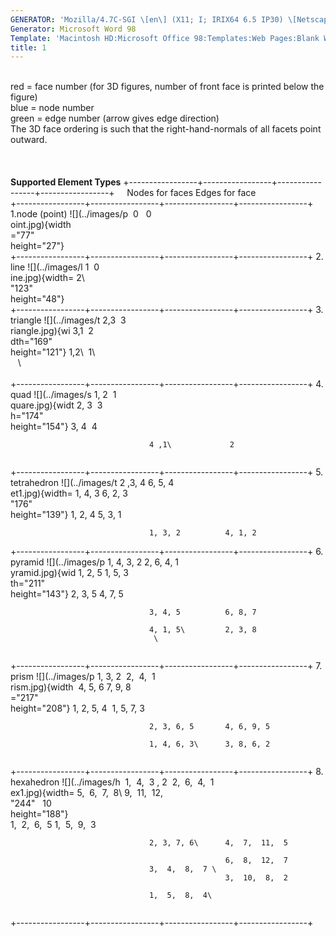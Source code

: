 ```yaml
---
GENERATOR: 'Mozilla/4.7C-SGI \[en\] (X11; I; IRIX64 6.5 IP30) \[Netscape\]'
Generator: Microsoft Word 98
Template: 'Macintosh HD:Microsoft Office 98:Templates:Web Pages:Blank Web Page'
title: 1
---
```


 \
red = face number (for 3D figures, number of front face is printed below
the figure)\
blue = node number\
green = edge number (arrow gives edge direction)\
The 3D face ordering is such that the right-hand-normals of all facets
point outward.\
 \
 \
\
**Supported Element Types**
+-----------------+-----------------+-----------------+-----------------+
                                   Nodes for faces  Edges for face  
+-----------------+-----------------+-----------------+-----------------+
 1.node (point)   ![](../images/p   0                 0             
                  oint.jpg){width                                   
                  ="77"                                             
                  height="27"}                                      
+-----------------+-----------------+-----------------+-----------------+
 2\. line         ![](../images/l  1                 0              
                  ine.jpg){width=  2\                               
                  "123"                                             
                  height="48"}                                      
+-----------------+-----------------+-----------------+-----------------+
 3\. triangle     ![](../images/t  2,3               3              
                  riangle.jpg){wi  3,1               2              
                  dth="169"                                         
                  height="121"}    1,2\              1\             
                                                     \              
                                                                    
+-----------------+-----------------+-----------------+-----------------+
 4\. quad         ![](../images/s  1, 2              1              
                  quare.jpg){widt  2, 3              3              
                  h="174"                                           
                  height="154"}    3, 4              4              

                                   4 ,1\             2              
                                                                    
+-----------------+-----------------+-----------------+-----------------+
 5\. tetrahedron  ![](../images/t  2 ,3, 4          6, 5, 4         
                  et1.jpg){width=  1, 4, 3          6, 2, 3         
                  "176"                                             
                  height="139"}    1, 2, 4          5, 3, 1         

                                   1, 3, 2          4, 1, 2         
+-----------------+-----------------+-----------------+-----------------+
 6\. pyramid      ![](../images/p  1, 4, 3, 2       2, 6, 4, 1      
                  yramid.jpg){wid  1, 2, 5          1, 5, 3         
                  th="211"                                          
                  height="143"}    2, 3, 5          4, 7, 5         

                                   3, 4, 5          6, 8, 7         

                                   4, 1, 5\         2, 3, 8         
                                    \                               
                                                                    
+-----------------+-----------------+-----------------+-----------------+
 7\. prism        ![](../images/p  1, 3, 2           2,  4,  1      
                  rism.jpg){width   4, 5, 6         7, 9, 8         
                  ="217"                                            
                  height="208"}    1, 2, 5, 4       1, 5, 7, 3      

                                   2, 3, 6, 5       4, 6, 9, 5      

                                   1, 4, 6, 3\      3, 8, 6, 2      
                                                                    
+-----------------+-----------------+-----------------+-----------------+
 8\. hexahedron   ![](../images/h   1,  4,  3 , 2    2,  6,  4,  1  
                  ex1.jpg){width=  5,  6,  7,  8\   9,  11,  12,    
                  "244"                             10              
                  height="188"}                                     
                                   1,  2,  6,  5    1,  5,  9,  3   

                                   2, 3, 7, 6\      4,  7,  11,  5  
                                                                    
                                                    6,  8,  12,  7  
                                   3,  4,  8,  7 \                  
                                                    3,  10,  8,  2  

                                   1,  5,  8,  4\                   
                                                                    
+-----------------+-----------------+-----------------+-----------------+
